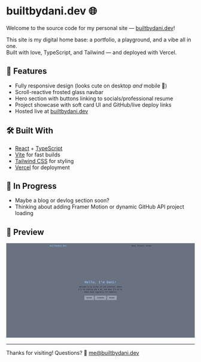 # builtbydani.dev 🌐

Welcome to the source code for my personal site — [builtbydani.dev](https://builtbydani.dev)!

This site is my digital home base: a portfolio, a playground, and a vibe all in one.  
Built with love, TypeScript, and Tailwind — and deployed with Vercel.

## 🌈 Features

- Fully responsive design (looks cute on desktop *and* mobile 💖)
- Scroll-reactive frosted glass navbar
- Hero section with buttons linking to socials/professional resume
- Project showcase with soft card UI and GitHub/live deploy links
- Hosted live at [builtbydani.dev](https://builtbydani.dev)

## 🛠️ Built With

- [React](https://reactjs.org/) + [TypeScript](https://www.typescriptlang.org/)
- [Vite](https://vitejs.dev/) for fast builds
- [Tailwind CSS](https://tailwindcss.com/) for styling
- [Vercel](https://vercel.com/) for deployment

## 🚧 In Progress

- Maybe a blog or devlog section soon?
- Thinking about adding Framer Motion or dynamic GitHub API project loading

## 📸 Preview

![builtbydani.dev screenshot](./screenshot.png) <!-- Optional: drop a screenshot in your repo if you want! -->

---

Thanks for visiting!
Questions?
🖤 [me@builtbydani.dev](mailto:me@builtbydani.dev)
